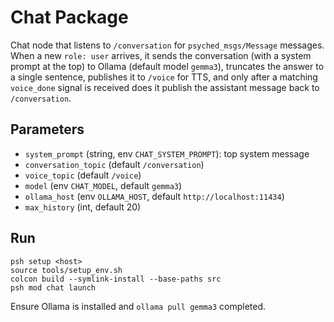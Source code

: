 # Chat Package

Chat node that listens to `/conversation` for `psyched_msgs/Message` messages. When a new `role: user` arrives, it sends the conversation (with a system prompt at the top) to Ollama (default model `gemma3`), truncates the answer to a single sentence, publishes it to `/voice` for TTS, and only after a matching `voice_done` signal is received does it publish the assistant message back to `/conversation`.

## Parameters
- `system_prompt` (string, env `CHAT_SYSTEM_PROMPT`): top system message
- `conversation_topic` (default `/conversation`)
- `voice_topic` (default `/voice`)
- `model` (env `CHAT_MODEL`, default `gemma3`)
- `ollama_host` (env `OLLAMA_HOST`, default `http://localhost:11434`)
- `max_history` (int, default 20)

## Run
```
psh setup <host>
source tools/setup_env.sh
colcon build --symlink-install --base-paths src
psh mod chat launch
```

Ensure Ollama is installed and `ollama pull gemma3` completed.
